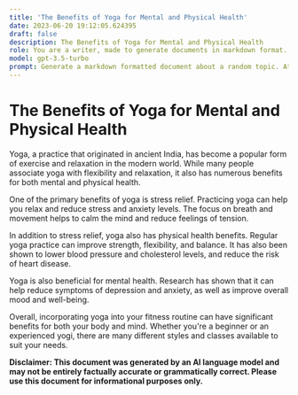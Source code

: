 ```yaml
---
title: 'The Benefits of Yoga for Mental and Physical Health'
date: 2023-06-20 19:12:05.624395
draft: false
description: The Benefits of Yoga for Mental and Physical Health
role: You are a writer, made to generate documents in markdown format. It is very important that all of the documents you generate are in valid markdown format.
model: gpt-3.5-turbo
prompt: Generate a markdown formatted document about a random topic. At the bottom, include a disclaimer explaining that the document was generated by you. The first line of the document should be the title. Make sure that the entire document is in proper markdown format, using a mix of various tags to make the document visually appealing.
---
```


# The Benefits of Yoga for Mental and Physical Health

Yoga, a practice that originated in ancient India, has become a popular form of exercise and relaxation in the modern world. While many people associate yoga with flexibility and relaxation, it also has numerous benefits for both mental and physical health.

One of the primary benefits of yoga is stress relief. Practicing yoga can help you relax and reduce stress and anxiety levels. The focus on breath and movement helps to calm the mind and reduce feelings of tension.

In addition to stress relief, yoga also has physical health benefits. Regular yoga practice can improve strength, flexibility, and balance. It has also been shown to lower blood pressure and cholesterol levels, and reduce the risk of heart disease.

Yoga is also beneficial for mental health. Research has shown that it can help reduce symptoms of depression and anxiety, as well as improve overall mood and well-being.

Overall, incorporating yoga into your fitness routine can have significant benefits for both your body and mind. Whether you're a beginner or an experienced yogi, there are many different styles and classes available to suit your needs.

**Disclaimer: This document was generated by an AI language model and may not be entirely factually accurate or grammatically correct. Please use this document for informational purposes only.**